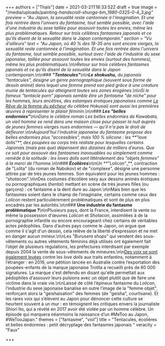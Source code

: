 +++
authors = ["Thaïs"]
date = 2021-03-21T18:33:52Z
draft = true
image = "/media/uploads/painting-_handscroll-_shunga_-bm_1980-0325-0-4_3.jpg"
preview = "Au Japon, la sexualité reste cantonnée à l'imagination. Et une fois rentrée dans l'univers du fantasme, tout semble possible, avec l'aide d'une industrie du sexe taillée pour assouvir toutes les envies, même les plus problématiques. Retour sur trois célèbres fantasmes japonais et ce qu'ils disent de la sexualité dans le Japon contemporain."
section = "Vu d'ailleurs"
text = "Au Japon, où 40&nbsp;% des 18-35 ans sont encore vierges, la sexualité reste cantonnée à l'imagination. Et une fois rentrée dans l'univers du fantasme, tout semble possible, surtout avec l'aide de l'industrie du sexe japonaise, taillée pour assouvir toutes les envies (surtout des hommes), même les plus problématiques.\n\nRetour sur trois célèbres fantasmes japonais et ce qu'ils disent de la sexualité dans le Japon contemporain.\n\n### **\"Tentacules\"**\n\n**Le _shokushu_,** du japonais \"tentacules\", désigne un genre pornographique (souvent sous forme de dessin animé) dans lequel une femme prend son pied grâce à une créature munie de tentacules qui atteignent toutes ses zones érogènes.\n\nSi le fameux _\"tentacle porn\"_ japonais semble être un fantasme \"de niche\" pour les hommes, leurs ancêtres, des estampes érotiques japonaises comme [_Le Rêve de la femme du pêcheur_](https://fr.wikipedia.org/wiki/Le_R%C3%AAve_de_la_femme_du_p%C3%AAcheur) du célèbre Hokusai) sont aussi les premières œuvres à représenter le plaisir féminin.\n\n### **Les \"belles endormies\"**\n\nDans le célèbre roman _Les belles endormies_ de Kawabata, un vieil homme se rend dans une maison close pour passer la nuit auprès de jeunes femmes vierges nues endormies — qu'il n'a pas le droit de défleurer.\n\nAujourd'hui l'industrie japonaise du fantasme propose des belles endormies plus \"accessibles\", mais 100&nbsp;% silicone : les **_\"love dolls\"_**, des poupées au corps très réaliste pour lesquelles certains Japonais (mais pas que) dépensent des dizaines de milliers d’euros. Que ce soit pour assouvir des fantasmes inavouables ou simplement comme remède à la solitude : les _loves dolls_ sont littéralement des \"objets femmes\" à la merci de l’homme.\n\n### **Écolières**\n\nUn **_\"Lolicon\"_**, contraction de \"Lolita\" (du roman de Nabokov) et de \"complexe\", désigne une personne attirée par de très jeunes femmes. Son équivalent pour les jeunes hommes : _\"shotacon\"_.\n\nDes costumes d’écolière sexy aux dessins animés érotiques ou pornographiques (_hentai_) mettant en scène de très jeunes filles (ou garçons) : ce fantasme a la dent dure au Japon.\n\nMais bien que les fantasmes soient dans le champ de l’imaginaire, certains comme ceux des _Lolicon_ restent particulièrement problématiques et sont de plus en plus encadrés par les autorités.\n\n### **Une industrie du fantasme problématique ?**\n\nPlusieurs pays, dont la France, interdisent la vente ou même la possession d'œuvres _Lolicon_ et _Shotacon_, assimilées à de la pornographie infantile ou encore encourageant chez certains de véritables actes pédophiles. Dans d’autres pays comme le Japon, on argue que comme il s'agit d'un dessin, cela relève de la liberté d’expression et ne met en danger aucun mineur.\n\nLes _\"Burusera shops\"_ qui vendent des sous-vêtements ou autres vêtements féminins déjà utilisés ont également fait l’objet de plusieurs régulations, les préfectures interdisant par exemple depuis 2004 la vente de sous-vêtements de mineures.\n\n[Des voix se sont également levées](https://www.neonmag.fr/des-poupees-enfants-en-silicone-pour-lutter-contre-la-pedophilie-creent-la-polemique-471221.html) contre les _love dolls_ aux traits enfantins, notamment à l’étranger : en 2016, une pétition lancée en Australie contre l’exportation des poupées-enfants de la marque japonaise Trotlla a recueilli près de 60&nbsp;000 signatures. La marque s'est défendu en disant qu'elle permettait aux pédophiles d'assouvir leurs pulsions avec un objet plutôt que de faire une victime dans la vraie vie.\n\nLaissé de côté l’épineux fantasme du _Lolicon_, l’industrie du sexe japonaise banalise en outre l’image de la \"femme objet\", renforçant alors la \"geishaisation\" des femmes (de \"geisha\", courtisane). Et les rares voix qui s’élèvent au Japon pour dénoncer cette culture se heurtent souvent à un mur : en témoignent les critiques envers la journaliste Shiori Ito, qui a révélé en 2017 avoir été violée par un homme célèbre. Un épisode qui marquera néanmoins la naissance d’un #MeToo au Japon, #WeTooJapan."
themes = ["fantasme", "viol"]
title = "Tentacules, écolières et belles endormies : petit décryptage des fantasmes japonais "
veracity = "Faux"

+++
